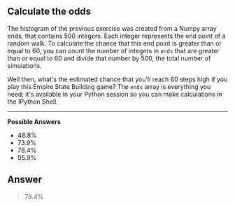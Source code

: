 ## Calculate the odds

The histogram of the previous exercise was created from a Numpy array ends, that contains 500 integers. Each integer represents the end point of a random walk. To calculate the chance that this end point is greater than or equal to 60, you can count the number of integers in `ends` that are greater than or equal to 60 and divide that number by 500, the total number of simulations.

Well then, what's the estimated chance that you'll reach 60 steps high if you play this Empire State Building game? The `ends` array is everything you need; it's available in your Python session so you can make calculations in the IPython Shell.

<hr>

**Possible Answers**
* 48.8%
* 73.9%
* 78.4%
* 95.9%

## Answer
> 78.4%